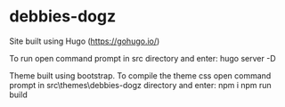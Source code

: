 # debbies-dogz

Site built using Hugo (https://gohugo.io/)

To run open command prompt in src directory and enter:
hugo server -D

Theme built using bootstrap. 
To compile the theme css open command prompt in src\themes\debbies-dogz directory and enter:
npm i
npm run build